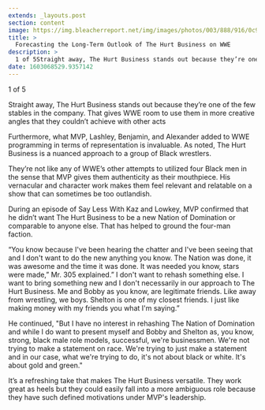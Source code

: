 ```yaml
--- 
extends: _layouts.post 
section: content 
image: https://img.bleacherreport.net/img/images/photos/003/888/916/0c9e3e95b1e53a90ab563a52a1a79cbc_crop_exact.jpg?w=1200&h=1200&q=75 
title: > 
  Forecasting the Long-Term Outlook of The Hurt Business on WWE 
description: > 
  1 of 5Straight away, The Hurt Business stands out because they’re one of the few stables in the company.As noted, The Hurt Business is a nuanced approach to a group of Black wrestlers.During an episode of Say Less With Kaz and Lowkey, MVP confirmed that he didn’t want The Hurt Business to be a new Nation of Domination or comparable to anyone else.I want to bring something new and I don't necessarily in our approach to The Hurt Business.It’s a refreshing take that makes The Hurt Business versatile. 
date: 1603068529.9357142 
--- 
```

1 of 5

Straight away, The Hurt Business stands out because they’re one of the few stables in the company. That gives WWE room to use them in more creative angles that they couldn’t achieve with other acts

Furthermore, what MVP, Lashley, Benjamin, and Alexander added to WWE programming in terms of representation is invaluable. As noted, The Hurt Business is a nuanced approach to a group of Black wrestlers.

They’re not like any of WWE’s other attempts to utilized four Black men in the sense that MVP gives them authenticity as their mouthpiece. His vernacular and character work makes them feel relevant and relatable on a show that can sometimes be too outlandish.

During an episode of Say Less With Kaz and Lowkey, MVP confirmed that he didn’t want The Hurt Business to be a new Nation of Domination or comparable to anyone else. That has helped to ground the four-man faction.

“You know because I've been hearing the chatter and I've been seeing that and I don't want to do the new anything you know. The Nation was done, it was awesome and the time it was done. It was needed you know, stars were made,” Mr. 305 explained.” I don't want to rehash something else. I want to bring something new and I don't necessarily in our approach to The Hurt Business. Me and Bobby as you know, are legitimate friends. Like away from wrestling, we boys. Shelton is one of my closest friends. I just like making money with my friends you what I'm saying.”

He continued, "But I have no interest in rehashing The Nation of Domination and while I do want to present myself and Bobby and Shelton as, you know, strong, black male role models, successful, we're businessmen. We're not trying to make a statement on race. We're trying to just make a statement and in our case, what we're trying to do, it's not about black or white. It's about gold and green."

It’s a refreshing take that makes The Hurt Business versatile. They work great as heels but they could easily fall into a more ambiguous role because they have such defined motivations under MVP's leadership.